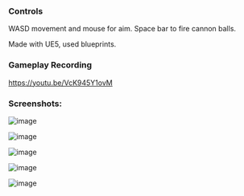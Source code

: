 ### Controls

WASD movement and mouse for aim.
Space bar to fire cannon balls.

Made with UE5, used blueprints.  

### Gameplay Recording

https://youtu.be/VcK945Y1ovM


### Screenshots:

![image](https://github.com/user-attachments/assets/f579b3e4-ef17-4b83-9478-e9c271f9c382)

![image](https://github.com/user-attachments/assets/ab760610-c95a-493a-a328-802c80f2cce3)

![image](https://github.com/user-attachments/assets/a147a38e-7b09-4694-983a-12408d1a2eb2)

![image](https://github.com/user-attachments/assets/394bea88-6efe-479c-b521-540a8ad2dbc8)

![image](https://github.com/user-attachments/assets/2e56ce35-6e77-4cd4-a4ec-cea3f61968c9)

